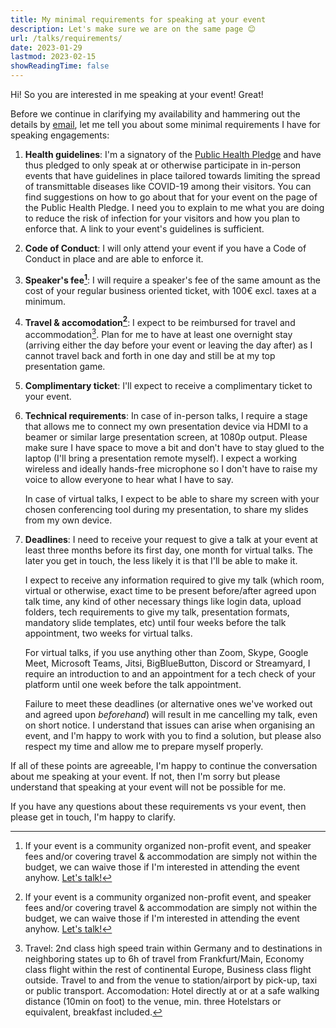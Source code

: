 ```yaml
---
title: My minimal requirements for speaking at your event
description: Let's make sure we are on the same page 😊
url: /talks/requirements/
date: 2023-01-29
lastmod: 2023-02-15
showReadingTime: false
---
```


Hi! So you are interested in me speaking at your event! Great!

Before we continue in clarifying my availability and hammering out the details by [email](mailto:gina@octoprint.org), let me tell you about some minimal requirements I have for speaking engagements:

1. **Health guidelines**: I'm a signatory of the [Public Health Pledge](https://phpledge.com/) and have thus pledged to only speak at or otherwise participate in in-person events that have guidelines in place tailored towards limiting the spread of transmittable diseases like COVID-19 among their visitors. You can find suggestions on how to go about that for your event on the page of the Public Health Pledge. I need you to explain to me what you are doing to reduce the risk of infection for your visitors and how you plan to enforce that. A link to your event's guidelines is sufficient.

2. **Code of Conduct**: I will only attend your event if you have a Code of Conduct in place and are able to enforce it.

3. **Speaker's fee[^1]**: I will require a speaker's fee of the same amount as the cost of your regular business oriented ticket, with 100€ excl. taxes at a minimum.

4. **Travel & accomodation[^1]**: I expect to be reimbursed for travel and accommodation[^2]. Plan for me to have at least one overnight stay (arriving either the day before your event or leaving the day after) as I cannot travel back and forth in one day and still be at my top presentation game.

5. **Complimentary ticket**: I'll expect to receive a complimentary ticket to your event.

6. **Technical requirements**: In case of in-person talks, I require a stage that allows me to connect my own presentation device via HDMI to a beamer or similar large presentation screen, at 1080p output. Please make sure I have space to move a bit and don't have to stay glued to the laptop (I'll bring a presentation remote myself). I expect a working wireless and ideally hands-free microphone so I don't have to raise my voice to allow everyone to hear what I have to say.

   In case of virtual talks, I expect to be able to share my screen with your chosen conferencing tool during my presentation, to share my slides from my own device.

7. **Deadlines**: I need to receive your request to give a talk at your event at least three months before its first day, one month for virtual talks. The later you get in touch, the less likely it is that I'll be able to make it.

   I expect to receive any information required to give my talk (which room, virtual or otherwise, exact time to be present before/after agreed upon talk time, any kind of other necessary things like login data, upload folders, tech requirements to give my talk, presentation formats, mandatory slide templates, etc) until four weeks before the talk appointment, two weeks for virtual talks.

   For virtual talks, if you use anything other than Zoom, Skype, Google Meet, Microsoft Teams, Jitsi, BigBlueButton, Discord or Streamyard, I require an introduction to and an appointment for a tech check of your platform until one week before the talk appointment.

   Failure to meet these deadlines (or alternative ones we've worked out and agreed upon *beforehand*) will result in me cancelling my talk, even on short notice. I understand that issues can arise when organising an event, and I'm happy to work with you to find a solution, but please also respect my time and allow me to prepare myself properly.

If all of these points are agreeable, I'm happy to continue the conversation about me speaking at your event. If not, then I'm sorry but please understand that speaking at your event will not be possible for me.

If you have any questions about these requirements vs your event, then please get in touch, I'm happy to clarify.

[^1]: If your event is a community organized non-profit event, and speaker fees and/or covering travel & accommodation are simply not within the budget, we can waive those if I'm interested in attending the event anyhow. [Let's talk!](mailto:gina@octoprint.org)
[^2]: Travel: 2nd class high speed train within Germany and to destinations in neighboring states up to 6h of travel from Frankfurt/Main, Economy class flight within the rest of continental Europe, Business class flight outside. Travel to and from the venue to station/airport by pick-up, taxi or public transport. Accomodation: Hotel directly at or at a safe walking distance (10min on foot) to the venue, min. three Hotelstars or equivalent, breakfast included.
